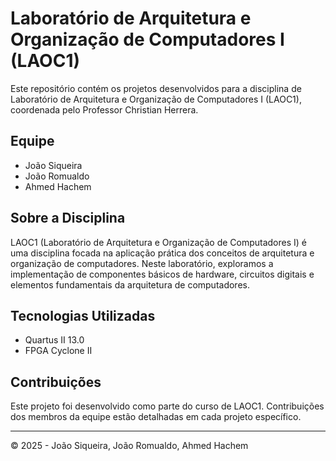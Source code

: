 # Laboratório de Arquitetura e Organização de Computadores I (LAOC1)

Este repositório contém os projetos desenvolvidos para a disciplina de Laboratório de Arquitetura e Organização de Computadores I (LAOC1), coordenada pelo Professor Christian Herrera.

## Equipe
- João Siqueira
- João Romualdo
- Ahmed Hachem

## Sobre a Disciplina

LAOC1 (Laboratório de Arquitetura e Organização de Computadores I) é uma disciplina focada na aplicação prática dos conceitos de arquitetura e organização de computadores. Neste laboratório, exploramos a implementação de componentes básicos de hardware, circuitos digitais e elementos fundamentais da arquitetura de computadores.

## Tecnologias Utilizadas

- Quartus II 13.0
- FPGA Cyclone II
  
## Contribuições

Este projeto foi desenvolvido como parte do curso de LAOC1. Contribuições dos membros da equipe estão detalhadas em cada projeto específico.

---

© 2025 - João Siqueira, João Romualdo, Ahmed Hachem
